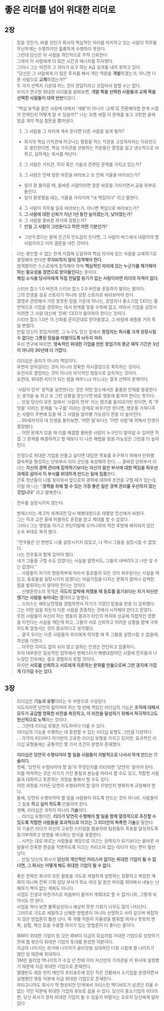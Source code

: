 # 좋은 리더를 넘어 위대한 리더로

## 2장

> 믿을 것인가, 바꿀 것인가
> 회사의 핵심적인 자리를 차지하고 있는 사람이 직무를 무난하게는 수행하지만 훌륭하게 수행하지 못한다.  
> 그런데 당신은 이 사람을 개인적으로 무척 신뢰한다.  
> 그래서 이 사람에게 더 많은 시간과 에너지를 투자했다.  
> 그러나 그는 여전히 그 자리가 요구 하는 A급 성과를 내지 못하고 있다.  
> "당신은 그 사람에게 더 많은 투자를 해서 개인 역량을 **개발**하겠는가, 아니면 다른 사람으로 **교체**하겠는가?"  
> 두 가지 선택지 가운데 어느 것이 정답이라고 꼬집어서 말할 수는 없다.  
> 우리가 연구한 위대한 리더들을 살펴보면, **개발 쪽을 선택한 사람들과 교체 쪽을 선택한 사람들이 대략 반반**이었다.  

> "핵심 보직을 맡은 사람에 대해서 '개발'이 아니라 '교체'로 전환해야할 한계 시점이 언제인지 어떻게 알 수 있을까?"
> 나는 오랜 세월 이 문제를 놓고 고민한 끝에 일곱 개의 핵심 질문을 뽑아냈다.
> 1. 그 사람을 그 자리에 계속 둔다면 다른 사람을 잃게 될까?
> - 회사의 핵심 가치관에 어긋나는 행동을 하는 직원을 고성과자라는 이유만으로 용인한다면, 핵심 가치관을 선봉하는 직원들은 열정을 잃고 냉소적으로 바뀌고, 심하게는 회사를 떠난다.  
>
> 2. 그 사람은 가치관, 의지 혹은 기술과 관련된 문제를 가지고 있는가?
>
> 3. 그 사람은 언제 창문 바깥을 바라보고 또 언제 거울을 바라보는가?
> - 일이 잘 돌아갈 때, 올바른 사람이라면 창문 바깥을 가리키면서 공을 외부로 돌린다.  
> - 일이 잘못됐을 떄는, 거울을 가리키며 "내 책임이다" 라고 말한다.
>
> 4. 그 사람이 직무를 일로 바라보는가, 아니면 책임으로 바라보는가?
> 5. **그 사람에 대한 신뢰가 지난 1년 동안 높아졌는가, 낮아졌는가**?
> 6. 그 사람을 올바른 좌석에 앉혔는가?
> 7. **만일 그 사람이 그만둔다고 하면 어떤 기분인가**?  
> - 그만두겠다는 말에 은근히 안도감이 든다면, 그 사람이 버스에서 내렸어야 할 사람이라고 이미 결론을 내린 것이다.

> 더는 용인할 수 없는 한계 지점에 도달하여 핵심 자리에 있는 사람을 교체하기로 결정해야 한다면 **무자비하지 않되 엄격해야 한다**.  
> 엄격함이란 스스로에게 정직해야 하며 **핵심적인 자리에 있는 누군가를 제거해야하는 필요성을 정면으로 받아들인다**는 뜻이다.  
> **해임 소식을 당사자에게 직접 전달할 용기가 없는 사람이라면 리더의 자격이 없다**.

> 스티브 잡스 1.0 버전과 스티브 잡스 2.0 버전을 혼동하지 말라는 말이다.  
> 그의 인생을 성공 스토리가 아니라 성장 스토리로 바라보아야 한다.  
> 경영과 관련해서 가장 잘못된 믿음 가운데 하나는, 창업자나 중소기업 CEO는 필연적으로 기업을 경영하는 데서 한계를 맞을 수밖에 없고, 따라서 기업을 성장시키려면 그 사람 대신에 '진짜' CEO가 들어와야 한다는 것이다.  
> 스티브 잡스 1.0은 이 신화를 곧이곧대로 받아들였고, 그 바람에 애플을 거의 죽일 뻔했다.  
> 만일 당신이 창업가라면, 그 누구도 당신 앞에서 **창업자는 회사를 크게 성장시킬 수 없다는 그릇된 믿음을 떠벌이도록 놔두지 마라**.  
> 우리 연구에 따르면, **영속적인 위대한 기업을 만든 창업가의 평균 재직 기간은 3년이 아니라 30년에 더 가깝다**. 

> 리더십은 권리가 아니라 책임이다.  
> 우연히 얻어걸리는 것이 아니라 정확한 의사결정으로 획득하는 것이다.  
> 유전자로 결정되는 것이 아니라 의식적인 행동으로 습득하는 것이다.  
> 요컨데, 위대한 리더가 되는 법을 배우느냐 마느냐는 결국 선택의 문제이다.

> '사람이 먼저' 원칙을 실천한다는 것은 어떤 장소에서든 훌륭한 인재를 발굴한다는 생각을 늘 하고 또 그런 상황을 맞는다면 바로 행동에 옮겨야 한다는 뜻이다.  
> ...
> 만일 당신이 모든 일에서 '사람이 먼저' 라는 렌즈를 들이대기만 한다면, 즉 '무엇을' 이라는 문제를 '누구를' 이라는 문제로 바꾸기만 한다면, 행운을 가져다주는 사람이 주변에 있을 때 그 사람을 알아볼 가능성이 한층 더 높아진다.  
> ...
> 60세까지의 내 인생을 돌아보면, '어떤 일'보다는 '어떤 사람'에 의해서 인생이 결정됐다.  
> ...
> 어떤 문제가 있을 때 이를 해결할 올바른 사람이 누구인지 알아낼 수 있따면 직접 그 문제를 해결하려고 할 때보다 더 나은 해법을 찾을 가능성은 그만큼 더 높아진다.

> 진정으로 위대한 기업을 만들고 싶다면 대담한 목표를 추구하기 위해서 단위별 결속력을 형성하는 단위부서 리더 군단을 육성해야 한다.
> ...
> 올바른 단위부서 리더는 **자신의 경력 관리에 집착하기보다는 자신이 맡은 부서에 대한 책임을 최우선 과제로 삼아서 이 부서를 위대하게 만드는 일에 집중**한다.  
> 간혹 청년들이 나를 찾아와서 앞으로의 경력에 대하여 조언을 구할 때가 있는데, 이럴 때 나는 "**경력을 위해 할 수 있는 가장 좋은 일은 경력 관리를 우선하지 않는 것입니다**" 라고 말해준다.

> 전우를 실망시키지 않는다.
>
> 멘체스터는 제 2차 세계대전 당시 해병대원으로 태평양 전선에서 싸웠다.  
> 그는 적과 교전 중에 퍼플하트 훈장을 받고 제대를 할 수 있었다.  
> 그러나 그는 명령을 어기고 무단이탈해 오키나와의 적진 후방에 배치되어 있던 소속 부대로 복귀 했다.  
>
> "전우들은 단 한번도 나를 실망시키지 않았고, 나 역시 그들을 실망시킬 수 없었다.  
> 나는 전우들과 함께 있어야 했다.  
> 내가 그들을 구할 수도 있었다는 사실을 알면서도, 그들이 내버려두고 나만 살 수는 없었다."  
> ...
> 사람들이 자기의 행동여부에 따라서 동료들의 모든 것이 좌우된다는 사실을 깨닫고, 동료들을 실망시키지 않겠다는 마음가짐을 다지는 문화가 얼마나 강력한 힘을 발휘하는지 알아야 한다는 것이다.  
> ...
> 신병훈련소의 목적은 **극도의 압박에 처했을 때 동료를 돕기보다는 자기 자신만 챙기는 사람을 솎아내는 것**이라고 말했다.  
> ...
> 스미스는 베트남전쟁을 경험하면서 자기가 가졌던 믿음을 한층 더 강화했다.  
> 그는 어떤 일을 하든지 다른 사람을 존중하는 것에서 시작해야 한다고 믿었다.  
> 또한 사람들이 자신이 하는 행동의 결과가 타인의 복지와 성공에 직접적인 영향을 미친다는 사실을 깨닫게 하고, 그들이 서로 신뢰하고 어려운 상황을 함꼐 극복하도록 앞장서는 것이 중요하다고 생각했다.  
> ...
> 결국 우리는 다른 사람들이 우리에게 의지할 때 즉 그들을 실망시킬 수 없을때, 최선을 다한다.  
> ...
> 아무런 의미도 없이 쉬지 않고 일하는 인생은 잔인하고 암울하다.  
> 우리 대부분은 일상적인 업무에서 맨체스터가 해병대원이던 시절에 전우들과 나누었던 전우애는 결코 경험하지 못할 것이다.  
> 하지만 **서로를 신뢰하고 서로에게 의존하는 문화를 만듦으로써 그런 경지에 가깝게 다가갈 수는 있다**.

## 3장

> 리더십은 **기능과 유형**이라는 두 부분으로 구성된다.  
> 지도자라면 당연히 짊어져야 하는 첫 번째 책임인 리더십의 기능은 **조직에 대해서 모두가 공감할 명확한 비전을 촉진하고, 이 비전을 달성하기 위해서 적극적이고도 헌신적으로 노력**하는 것이다.  
> ...
> 그런데 리더십 유형은 지도자마다 다를 수 있다.  
> 리더십의 기능을 수행하는 데 동원할 수 있는 리더십 유형도 그만큼 다양하다.  
> ...
> 각각의 리더마다 자기만의 고유한 리더십 유형을 가지고 있지만, 효과적인 리더십 유형들에는 공통적인 몇 가지 조건이 분명히 존재했다.  

> **리더십은 당연히 수행되어야 할 일을 사람들이 자발적으로 나서서 하게 만드는 기술이다**.  
> 첫째, '당연히 수행되어야 할 일'이 무엇인지를 리더라면 '당연히' 알아야 한다.  
> 이를 파악하는 것은 자기가 가진 통찰과 본능을 따라서 할 수도 있고, 적합한 사람들과 대화하고 토론하는 과정을 통해서 할 수도 있다.  
> 어떤 과정을 거치든 당연히 수행되어야 할 일이 무엇인지 명확하게 규정해야 한다.  
> 둘째, 당연히 수행되어야 할 일을 사람들이 하도록 만드는 것이 아니라, 사람들이 그 일을 **하고 싶어 하도록** 만들어야 한다.  
> 셋째, 리더십은 과학이 아니라 **기술**이다.  
> ...
> 리더십 유형이란, **리더가 당연히 수행해야 할 일을 함께 열정적으로 추진할 수 있도록 적합한 사람들을 효과적으로 이끄는 그 리더만의 독특한 기술**을 말한다.  
> 이 기술은 리더가 자신의 고유한 스타일을 활용하여 팀원들이 목표를 달성하도록 동기부여하고 방향을 제시하는 방식을 포함한다.  
> ...
> 시키는 대로 따르는 사람들을 재앙으로 이끄는 권력자가 되기보다는 올바른 사람들이 잔혹한 현실을 직면하도록 이끄는 카리스마 없는 리더가 되는 편이 훨씬 낫다.  
> ...
> 만일 당신의 회사가 **당신의 개인적인 카리스마 없이는 위대한 기업이 될 수 없다면, 그 회사는 어떻게 해도 위대한 기업이 될 수 없다**.

> 좋은 전략은 회사의 모든 활동을 극도로 세밀하게 설명하는 장황하고 복잡한 계획이 아니며 전략 기획 담당 부서가 최소 여섯 달 동안 머리를 쥐어짜서 내놓는 난해하기 짝이 없는 계획도 아니다.  
> 사업도 인생과 마찬가지로 처음부터 끝까지 계획대로 할 수 없거니와, 그렇게 되어서도 안 된다.  
> 사업을 하다 보면 불확실성이나 예상치 못한 기회가 너무도 많이 나타난다.  
> 그러므로 극도로 세밀하고 난해한 방법론이 아니라 선명하고 사려 깊으며 복잡하지 않은 방법론이 훨씬 낫다. 즉 개별 직원이 자율성을 발휘할 여지나 뜻밖의 변화, 실험, 혁신 등을 수용할 여지가 있는 방법론이 더 좋다는 말이다. 

> IBM이 위대한 기업이 된 것은 IBM이 지금의 모습처럼 거대한 기업으로 성장하기 전에 톰 왓슨이 위대한 기업의 토대를 완성한 덕분이다.  
> 지금의 나이키는 과거에 나이키가 골리앗을 상대하던 다윗 시절에 필 나이트가 했던 일 때문에 위대하다.  
> 3M은 윌리엄 맥나이트가 수십 년 전에 이미 자신만의 가치관을 이 회사에 실현했기 때문에 지금 위대한 기업으로 존재한다.  
> 엘엘빈도 레온 빈이 메인의 프리포트에 있던 작은 건물에서 소기업을 운영하면서 실행했던 행동 덕분에 지금 위대한 기업으로 존재한다.  
> 파타고니아도 회사가 막 형성되던 단계에서 크리스틴 맥디비트가 남겼던 지울 수 없는 각인 덕분에 위대한 기업의 후보로 꼽을 수 있다.
당신이 중소기업의 리더라면, 당신 회사가 장차 위대한 기업이 될 수 있을지 어떨지는 오로지 당신에게 달려 있다